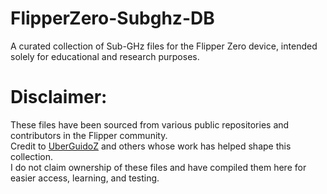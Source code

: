 # FlipperZero-Subghz-DB

A curated collection of Sub-GHz files for the Flipper Zero device, intended solely for educational and research purposes.

# Disclaimer:  
These files have been sourced from various public repositories and contributors in the Flipper community.  
Credit to [UberGuidoZ](https://github.com/UberGuidoZ) and others whose work has helped shape this collection.  
I do not claim ownership of these files and have compiled them here for easier access, learning, and testing.
